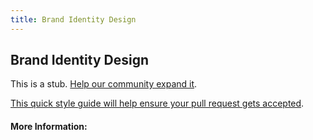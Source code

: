 ```yaml
---
title: Brand Identity Design
---
```


## Brand Identity Design

This is a stub. [Help our community expand it](https://github.com/freeCodeCamp/guide-articles/tree/master/articles/Design/Brand-Identity-Design/index.md).

[This quick style guide will help ensure your pull request gets accepted](https://github.com/freeCodeCamp/guide-articles/blob/master/README.md).

<!-- The article goes here, in GitHub-flavored Markdown. Feel free to add YouTube videos, images, and CodePen/JSBin embeds  -->

#### More Information:
<!-- Please add any articles you think might be helpful to read before writing the article -->


